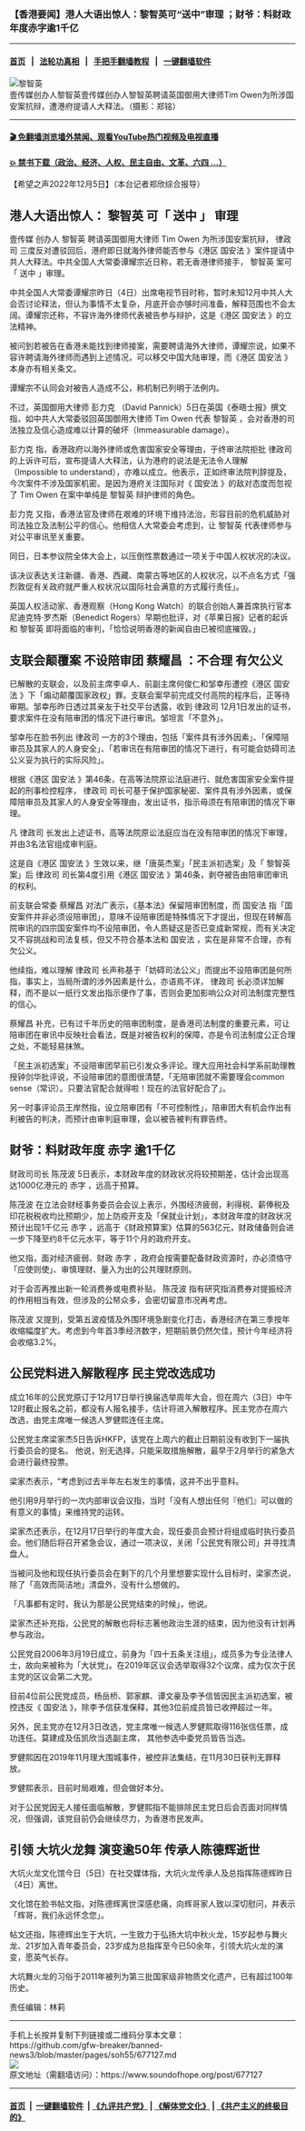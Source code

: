 ### 【香港要闻】港人大语出惊人：黎智英可“送中”审理 ；财爷：料财政年度赤字逾1千亿
------------------------

#### [首页](https://github.com/gfw-breaker/banned-news3/blob/master/README.md) &nbsp;&nbsp;|&nbsp;&nbsp; [法轮功真相](https://github.com/begood0513/basic/blob/master/README.md)  &nbsp;&nbsp;|&nbsp;&nbsp; [手把手翻墙教程](https://github.com/gfw-breaker/guides/wiki)  &nbsp;&nbsp;|&nbsp;&nbsp; [一键翻墙软件](https://github.com/gfw-breaker/nogfw/blob/master/README.md)  



<div><img alt="黎智英" src="https://img.soundofhope.org/2021-02/20210209-li-1612874718783.jpg"/>
<br/><figcaption class="caption">
 壹传媒创办人黎智英壹传媒创办人黎智英聘请英国御用大律师Tim Owen为所涉国安案抗辩，遭港府提请人大释法。（摄影：郑铭）
</figcaption></div><hr/>

#### [ 🎬  免翻墙浏览墙外禁闻、观看YouTube热门视频及电视直播](https://github.com/gfw-breaker/HelloWorld)

#### [ 💥  禁书下载（政治、经济、人权、民主自由、文革、六四 ...）](https://github.com/gfw-breaker/books/blob/master/README.md)

<div><div class="Content__Wrapper sc-1bvya0-0 elmmKw article_body" itemprop="articleBody">
 <div id="post_place_1">
 </div>
 <p class="meta-top">
  <span class="meta">
   【希望之声2022年12月5日】（本台记者郑欣综合报导）
  </span>
 </p>
 <h2>
  <strong>
   港人大语出惊人：
   <ok href="/term/144108">
    黎智英
   </ok>
   可「
   <ok href="/term/130831">
    送中
   </ok>
   」
  </strong>
  审理
  <strong>
  </strong>
 </h2>
 <p>
  <ok href="/term/106190">
   壹传媒
  </ok>
  创办人
  <ok href="/term/144108">
   黎智英
  </ok>
  聘请英国御用大律师
  <ok href="/term/797115">
   Tim Owen
  </ok>
  为所涉国安案抗辩，
  <ok href="/term/122576">
   律政司
  </ok>
  三度反对遭驳回后，港府即日就海外律师能否参与《港区
  <ok href="/term/99050">
   国安法
  </ok>
  》案件提请中共人大释法。中共全国人大常委谭耀宗近日称，若无香港律师接手，
  <ok href="/term/144108">
   黎智英
  </ok>
  案可「
  <ok href="/term/130831">
   送中
  </ok>
  」审理。
 </p>
 <p>
  中共全国人大常委谭耀宗昨日（4日）出席电视节目时称，暂时未知12月中共人大会否讨论释法，但认为事情不太复杂，月底开会亦够时间准备，解释范围也不会太阔。谭耀宗还称，不容许海外律师代表被告参与辩护，这是《港区
  <ok href="/term/99050">
   国安法
  </ok>
  》的立法精神。
 </p>
 <p>
  被问到若被告在香港未能找到律师接案，需要聘请海外大律师，谭耀宗说，如果不容许聘请海外律师而遇到上述情况，可以移交中国大陆审理，而《港区
  <ok href="/term/99050">
   国安法
  </ok>
  》本身亦有相关条文。
 </p>
 <p>
  谭耀宗不认同会对被告人造成不公，称机制已列明于法例内。
 </p>
 <p>
  不过，英国御用大律师
  <ok href="/term/815244">
   彭力克
  </ok>
  （David Pannick）5日在英国《泰晤士报》撰文指，如中共人大常委驳回英国御用大律师
  <ok href="/term/797115">
   Tim Owen
  </ok>
  代表
  <ok href="/term/144108">
   黎智英
  </ok>
  ，会对香港的司法独立及信心造成难以计算的破坏（Immeasurable damage）。
 </p>
 <p>
  <ok href="/term/815244">
   彭力克
  </ok>
  指，香港政府以海外律师或危害国家安全等理由，于终审法院拒批
  <ok href="/term/122576">
   律政司
  </ok>
  的上诉许可后，宣布提请人大释法，认为港府的说法是无法令人理解（Impossible to understand），亦难以成立。他表示，正如终审法院判辞提及，今次案件不涉及国家机密。是因为港府关注国际对《
  <ok href="/term/99050">
   国安法
  </ok>
  》的敌对态度而忽视了
  <ok href="/term/797115">
   Tim Owen
  </ok>
  在案中单纯是
  <ok href="/term/144108">
   黎智英
  </ok>
  辩护律师的角色。
 </p>
 <p>
  <ok href="/term/815244">
   彭力克
  </ok>
  又指，香港法官及律师在艰难的环境下维持法治，形容目前的危机威胁对司法独立及法制公平的信心。他相信人大常委会考虑到，让
  <ok href="/term/144108">
   黎智英
  </ok>
  代表律师参与对公平审讯至关重要。
 </p>
 <p>
  同日，日本参议院全体大会上，以压倒性票数通过一项关于中国人权状况的决议。
 </p>
 <p>
  该决议表达关注新疆、香港、西藏、南蒙古等地区的人权状况，以不点名方式「强烈敦促有关政府就严重人权状况以国际社会满意的方式履行责任」。
 </p>
 <p>
  英国人权活动家、香港观察（Hong Kong Watch）的联合创始人兼首席执行官本尼迪克特‧罗杰斯（Benedict Rogers）早期也批评，对《苹果日报》记者的起诉和
  <ok href="/term/144108">
   黎智英
  </ok>
  即将面临的审判，「恰恰说明香港的新闻自由已被彻底摧毁。」
 </p>
 <h2>
  <strong>
   <ok href="/term/815247">
    支联会颠覆案
   </ok>
   不设陪审团
   <ok href="/term/20720">
    蔡耀昌
   </ok>
   ：不合理 有欠公义
  </strong>
 </h2>
 <p>
  已解散的支联会，以及前主席李卓人、前副主席何俊仁和邹幸彤遭控《港区
  <ok href="/term/99050">
   国安法
  </ok>
  》下「煽动颠覆国家政权」罪。支联会案早前完成交付高院的程序后，正等待审期。邹幸彤昨日透过其亲友于社交平台透露，收到
  <ok href="/term/122576">
   律政司
  </ok>
  12月1日发出的证书，要求案件在没有陪审团的情况下进行审讯。邹坦言「不意外」。
 </p>
 <p>
  邹幸彤在脸书列出
  <ok href="/term/122576">
   律政司
  </ok>
  一方的3个理由，包括「案件具有涉外因素」、「保障陪审员及其家人的人身安全」、「若审讯在有陪审团的情况下进行，有可能会妨碍司法公义妥为执行的实际风险」。
 </p>
 <p>
  根据《港区
  <ok href="/term/99050">
   国安法
  </ok>
  》第46条，在高等法院原讼法庭进行、就危害国家安全案件提起的刑事检控程序，
  <ok href="/term/122576">
   律政司
  </ok>
  司长可基于保护国家秘密、案件具有涉外因素，或保障陪审员及其家人的人身安全等理由，发出证书，指示毋须在有陪审团的情况下审理。
 </p>
 <p>
  凡
  <ok href="/term/122576">
   律政司
  </ok>
  长发出上述证书，高等法院原讼法庭应当在没有陪审团的情况下审理，并由3名法官组成审判庭。
 </p>
 <p>
  这是自《港区
  <ok href="/term/99050">
   国安法
  </ok>
  》生效以来，继「唐英杰案」「民主派初选案」及「
  <ok href="/term/144108">
   黎智英
  </ok>
  案」后
  <ok href="/term/122576">
   律政司
  </ok>
  司长第4度引用《港区
  <ok href="/term/99050">
   国安法
  </ok>
  》第46条，剥夺被告由陪审团审讯的权利。
 </p>
 <p>
  前支联会常委
  <ok href="/term/20720">
   蔡耀昌
  </ok>
  对法广表示，《基本法》保留陪审团制度，而
  <ok href="/term/99050">
   国安法
  </ok>
  指「国安案件并非必须设陪审团」，意味不设陪审团是特殊情况下才提出，但现在转解高院审讯的四宗国安案件均不设陪审团，令人质疑这是否已变成新常规，而有关决定又不容挑战和司法复核，但又不符合基本法和
  <ok href="/term/99050">
   国安法
  </ok>
  ，实在是非常不合理，亦有欠公义。
 </p>
 <p>
  他续指，难以理解
  <ok href="/term/122576">
   律政司
  </ok>
  长声称基于「妨碍司法公义」而提出不设陪审团是何所指，事实上，当局所谓的涉外因素是什么，亦语焉不详，
  <ok href="/term/122576">
   律政司
  </ok>
  长必须详加解释，而不是以一纸行文发出指示便作了事，否则会更加影响公众对司法制度完整性的信心。
 </p>
 <p>
  <ok href="/term/20720">
   蔡耀昌
  </ok>
  补充，已有过千年历史的陪审团制度，是香港司法制度的重要元素，可让陪审团在审讯中反映社会看法，既是对被告权利的保障，亦是令司法制度公正合理之处，不能轻易抹煞。
 </p>
 <p>
  「民主派初选案」不设陪审团早前已引发众多评论。理大应用社会科学系前助理教授钟剑华批评说，不设陪审团的意图很清楚，「无陪审团就不需要理会common sense（常识）。只要法官配合就得啦！现在的法官好配合了」。
 </p>
 <p>
  另一时事评论员王岸然指，设立陪审团有「不可控制性」，陪审团大有机会作出有利被告的判决，而预计由审判庭审理，会以被告被判有罪告终。
 </p>
 <h2>
  <strong>
   财爷：料财政年度
   <ok href="/term/173456">
    赤字
   </ok>
   逾1千亿
  </strong>
 </h2>
 <p>
  <ok href="/term/13541">
   财政司司长
  </ok>
  <ok href="/term/87524">
   陈茂波
  </ok>
  5日表示，本财政年度的财政状况将较预期差，估计会出现高达1000亿港元的
  <ok href="/term/173456">
   赤字
  </ok>
  ，远高于预算。
 </p>
 <p>
  <ok href="/term/87524">
   陈茂波
  </ok>
  在立法会财经事务委员会会议上表示，外围经济疲弱，利得税、薪俸税及印花税税收均比预期少，加上防疫开支及「保就业计划」，本财政年度的财政状况预计出现1千亿元
  <ok href="/term/173456">
   赤字
  </ok>
  ，远高于《财政预算案》估算的563亿元，财政储备则会进一步下降至约8千亿元水平，等于11个月的政府开支。
 </p>
 <p>
  他又指，面对经济疲弱、财政
  <ok href="/term/173456">
   赤字
  </ok>
  ，政府会按需要配备财政资源时，亦必须恪守「应使则使」、审慎理财、量入为出的公共理财原则。
 </p>
 <p>
  对于会否再推出新一轮消费券或电费补贴，
  <ok href="/term/87524">
   陈茂波
  </ok>
  指有研究指消费券对提振经济的作用相当有效，但涉及的公帑众多，会密切留意市况再考虑。
 </p>
 <p>
  <ok href="/term/87524">
   陈茂波
  </ok>
  又提到，受第五波疫情及外围环境急剧变化打击，香港经济在第三季按年收缩幅度扩大。考虑到今年首3季经济数字，短期前景仍然欠佳，预计今年经济将会收缩3.2%。
 </p>
 <h2>
  <strong>
   公民党料进入解散程序 民主党改选成功
  </strong>
 </h2>
 <p>
  成立16年的公民党原订于12月17日举行换届选举周年大会，但在周六（3日）中午12时截止报名之前，都没有人报名接手，估计将进入解散程序。民主党亦在周六改选，由党主席唯一候选人罗健熙连任主席。
 </p>
 <p>
  公民党主席梁家杰5日告诉HKFP，该党在上周六的截止日期前没有收到下一届执行委员会的提名。 他说，别无选择，只能采取措施解散，最早于2月举行的紧急大会进行最终投票。
 </p>
 <p>
  梁家杰表示，“考虑到过去半年左右发生的事情，这并不出乎意料。
 </p>
 <p>
  他引用9月举行的一次内部审议会议指，当时「没有人想出任何『他们』可以做的有意义的事情」来维持党的运转。
 </p>
 <p>
  梁家杰还表示，在12月17日举行的年度大会，现任委员会预计将组成临时执行委员会。他们随后将召开紧急会议，通过一项决议，关闭「公民党有限公司」并寻找清盘人。
 </p>
 <p>
  当被问及他和现任执行委员会在剩下的几个月里想要实现什么目标时，梁家杰说，除了「高效而简洁地」清盘外，没有什么想做的。
 </p>
 <p>
  「凡事都有定时，我认为那是公民党结束的时候」，他说。
 </p>
 <p>
  梁家杰还补充指，公民党的解散也将标志著他政治生涯的结束，因为他没有计划再参与政治。
 </p>
 <p>
  公民党自2006年3月19日成立，前身为「四十五条关注组」，成员多为专业法律人士，故向来被称为「大状党」。在2019年区议会选举取得32个议席，成为仅次于民主党的区议会第二大党。
 </p>
 <p>
  目前4位前公民党成员，杨岳桥、郭家麒、谭文豪及李予信皆因民主派初选案，被控违反《
  <ok href="/term/99050">
   国安法
  </ok>
  》，除李予信获准保释，其他3位前成员皆已收押超过一年。
 </p>
 <p>
  另外，民主党亦在12月3日改选，党主席唯一候选人罗健熙取得116张信任票，成功连任。莫建成及伍凯欣当选副主席， 其他参选中委党员皆告当选。
 </p>
 <p>
  罗健熙因在2019年11月理大围城事件，被控非法集结，在11月30日获判无罪释放。
 </p>
 <p>
  罗健熙表示，目前时局艰难，但会做好本分。
 </p>
 <p>
  对于公民党因无人接任面临解散，罗健熙指不能排除民主党日后会否面对同样情况，但强调，该党目前仍会继续尽力，为香港市民发声。
 </p>
 <h2>
  <strong>
   引领
   <ok href="/term/815250">
    大坑火龙舞
   </ok>
   演变逾50年 传承人陈德辉逝世
  </strong>
 </h2>
 <p>
  大坑火龙文化馆今日（5日）在社交媒体指，大坑火龙传承人及总指挥陈德辉昨日（4日）离世。
 </p>
 <p>
  文化馆在脸书帖文指，对陈德辉离世深感悲痛，向辉哥家人致以深切慰问，并表示「辉哥，我们永远怀念您」。
 </p>
 <p>
  帖文还指，陈德辉出生于大坑，一生致力于弘扬大坑中秋火龙，15岁起参与舞火龙、21岁加入青年委员会，23岁成为总指挥至今已50余年，引领大坑火龙的演变，愿英气长存。
 </p>
 <p>
  大坑舞火龙的习俗于2011年被列为第三批国家级非物质文化遗产，已有超过100年历史。
 </p>
 <p class="meta-btm">
  责任编辑：林莉
 </p>
</div>
</div>
<hr/>
手机上长按并复制下列链接或二维码分享本文章：<br/>
https://github.com/gfw-breaker/banned-news3/blob/master/pages/soh55/677127.md <br/>
<a href='https://github.com/gfw-breaker/banned-news3/blob/master/pages/soh55/677127.md'><img src='https://github.com/gfw-breaker/banned-news3/blob/master/pages/soh55/677127.md.png'/></a> <br/>
原文地址（需翻墙访问）：https://www.soundofhope.org/post/677127


------------------------
#### [首页](https://github.com/gfw-breaker/banned-news3/blob/master/README.md) &nbsp;|&nbsp; [一键翻墙软件](https://github.com/gfw-breaker/nogfw/blob/master/README.md) &nbsp;| [《九评共产党》](https://github.com/gfw-breaker/9ping.md/blob/master/README.md#九评之一评共产党是什么) | [《解体党文化》](https://github.com/gfw-breaker/jtdwh.md/blob/master/README.md) | [《共产主义的终极目的》](https://github.com/gfw-breaker/gczydzjmd.md/blob/master/README.md)


<img src='http://gfw-breaker.win/banned-news3/pages/soh55/677127.md' width='0px' height='0px'/>